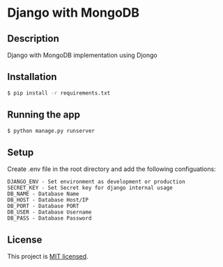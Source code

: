 # Django with MongoDB

## Description

Django with MongoDB implementation using Djongo

## Installation

```sh
$ pip install -r requirements.txt
```

## Running the app

```sh
$ python manage.py runserver
```

## Setup

Create .env file in the root directory and add the following configuations:

```
DJANGO_ENV - Set environment as development or production
SECRET_KEY - Set Secret key for django internal usage
DB_NAME - Database Name
DB_HOST - Database Host/IP
DB_PORT - Database PORT
DB_USER - Database Username
DB_PASS - Database Password
```

## License

This project is [MIT licensed](LICENSE).

